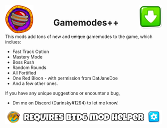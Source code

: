<a href="https://github.com/Darinsky/MoreGamemodes/releases/tag/v36.0">
    <img align="left" alt="Icon" height="90" src="Icon.png">
    <img align="right" alt="Download" height="75" src="https://raw.githubusercontent.com/gurrenm3/BTD-Mod-Helper/master/BloonsTD6%20Mod%20Helper/Resources/DownloadBtn.png">
</a>

<h1 align="center">Gamemodes++</h1>


This mods add tons of new and ~~unique~~ gamemodes to the game, which inclues:
- Fast Track Option
- Mastery Mode
- Boss Rush
- Random Rounds
- All Fortified
- One Red Bloon - with permission from DatJaneDoe
- And a few other ones.

If you have any unique suggestions or encounter a bug,
- Dm me on Discord (Darinsky#1294) to let me know!



[![Requires BTD6 Mod Helper](https://raw.githubusercontent.com/gurrenm3/BTD-Mod-Helper/master/banner.png)](https://github.com/gurrenm3/BTD-Mod-Helper#readme)

